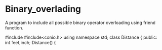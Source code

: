 # Binary_overlading
A program to include all possible binary operator overloading using friend function.

#include<iostream>
#include<conio.h>
using namespace std;
class Distance
{
	public:
		int feet,inch;
		Distance()
		{



